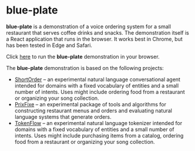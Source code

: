 # blue-plate

**blue-plate** is a demonstration of a voice ordering system for a small restaurant that serves coffee drinks and snacks. The demonstration itself is a React application that runs in the browser. It works best in Chrome, but has been tested in Edge and Safari.

Click [here](https://mikehopcroft.github.io/blue-plate/) to run the **blue-plate** demonstration in your browser.


The **blue-plate** demonstration is based on the following projects:
* [ShortOrder](https://github.com/MikeHopcroft/shortorder) – an experimental natural language conversational agent intended for domains with a fixed vocabulary of entities and a small number of intents. Uses might include ordering food from a restaurant or organizing your song collection.
* [PrixFixe](https://github.com/MikeHopcroft/prixfixe) – an experimental package of tools and algorithms for constructing restaurant menus and orders and evaluating natural language systems that generate orders. 
* [TokenFlow](https://github.com/MikeHopcroft/tokenflow) – an experimental natural language tokenizer intended for domains with a fixed vocabulary of entities and a small number of intents. Uses might include purchasing items from a catalog, ordering food from a restaurant or organizing your song collection.  
